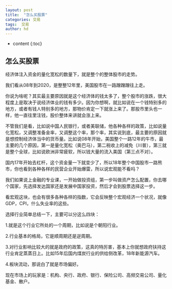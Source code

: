 ```yaml
---
layout: post
title:  "怎么买股票"
categories: 交易
tags:  交易
author: hd
---
```


* content
{:toc}

## 怎么买股票

经济体注入资金的量化宽松的数量下，就是整个的整体股市的走势。

我们看从08年到2020，是整整12年里，美国股市在一路蹭蹭蹭往上走。

你说为啥呢？其实最主要原因就是这个经济体的钱太多了，整个股市的涨跌，很大程度上是取决于说经济体业的钱有多少。因为你想啊，就比如说在一个钱特别多的地方，或者有钱人特别多的地方，那物价肯定一下就涨上来了。那股市里头也一样，他一直往里注钱，股价整体来讲就会涨上来。

不管我们是看，比如说中国人民银行，或者美联储，他各种各样的政策，比如说量化宽松，又调整准备金率，又调整这个率，那个率，其实说到底，最主要的原因就是想控制经济体当中的货币量。比如说08年开始，美国整个一路12年的牛市，最主要的几个原因，第一是量化宽松（奥巴马），第二税收上的减免（川普），第三就是整个全球，比如说欧洲非常疲软，所以钱大量的流入美国（第三点不对）。

国内17年开始去杠杆，这个资金量一下就变少了，所以18年整个中国股市一路熊市，你也看到各种各样的民营企业开始爆雷，所以说宏观能不看吗？

我们如果说上金融的专业课，一开始做投资组，第一步叫做资产怎么配置，你去哪个国家，先选择发达国家还是发展中国家投资，然后才会到股票选择这一步。

看宏观这块，也会有很多各种各样的指数，它会反映整个宏观经济一个状况，就像GDP，CPI，什么失业率的这些。

选择行业简单总结一下，主要可以分这么四块：

1.就是这个行业它所处的一个周期，比如说是个朝阳行业。

2.行业基本的格局，它是顺周期还是逆周期。

3.对行业影响比较大的就是政府的政策，这真的特厉害，基本上你就想政府扶持这行业肯定蒸蒸日上。比如15年后国内煤炭行业的供给侧改革，18年新能源汽车。

4.板块流动，那说白了就是市场偏好。

现在市场上的玩家是：机构、央行、政府、银行、保险公司、高频交易公司、量化基金、散户。